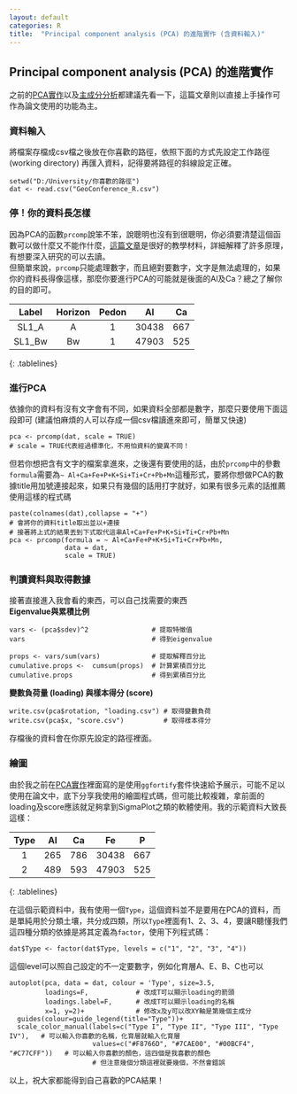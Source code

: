 ```yaml
---
layout: default
categories: R
title:  "Principal component analysis (PCA) 的進階實作 (含資料輸入)"
---  
```

## Principal component analysis (PCA) 的進階實作  
之前的[PCA實作](https://lloydychuang.github.io/r/2021/09/04/pca-r.html)以及[主成分分析](https://lloydychuang.github.io/statistic/2021/09/03/pca.html)都建議先看一下，這篇文章則以直接上手操作可作為論文使用的功能為主。  
  
### 資料輸入  
將檔案存檔成csv檔之後放在你喜歡的路徑，依照下面的方式先設定工作路徑 (working directory) 再匯入資料，記得要將路徑的斜線設定正確。  
```
setwd("D:/University/你喜歡的路徑")
dat <- read.csv("GeoConference_R.csv")
```  
### 停！你的資料長怎樣  
因為PCA的函數`prcomp`說笨不笨，說聰明也沒有到很聰明，你必須要清楚這個函數可以做什麼又不能作什麼，<a href="http://www.sthda.com/english/articles/31-principal-component-methods-in-r-practical-guide/118-principal-component-analysis-in-r-prcomp-vs-princomp/" target="_blank">這篇文章</a>是很好的教學材料，詳細解釋了許多原理，有想要深入研究的可以去讀。  
但簡單來說，`prcomp`只能處理數字，而且絕對要數字，文字是無法處理的，如果你的資料長得像這樣，那麼你要進行PCA的可能就是後面的Al及Ca？總之了解你的目的即可。  
  
| Label | Horizon | Pedon | Al | Ca |   
| :---: | :---: | :---: | :---: | :---: |    
| SL1_A  | A | 1 | 30438 | 667 |     
| SL1_Bw | Bw | 1 | 47903 | 525 |     
{: .tablelines}   
  
### 進行PCA  
依據你的資料有沒有文字會有不同，如果資料全部都是數字，那麼只要使用下面這段即可 (建議怕麻煩的人可以存成一個csv檔讀進來即可，簡單又快速)  
```
pca <- prcomp(dat, scale = TRUE)  
# scale = TRUE代表經過標準化，不用怕資料的變異不同！
```  
但若你想把含有文字的檔案拿進來，之後還有要使用的話，由於`prcomp`中的參數`formula`需要為`~ Al+Ca+Fe+P+K+Si+Ti+Cr+Pb+Mn`這種形式，要將你想做PCA的數據title用加號連接起來，如果只有幾個的話用打字就好，如果有很多元素的話推薦使用這樣的程式碼  
```  
paste(colnames(dat),collapse = "+")
# 會將你的資料title取出並以+連接
# 接著將上式的結果丟到下式取代這串Al+Ca+Fe+P+K+Si+Ti+Cr+Pb+Mn
pca <- prcomp(formula = ~ Al+Ca+Fe+P+K+Si+Ti+Cr+Pb+Mn,
              data = dat, 
              scale = TRUE)
```  
  
### 判讀資料與取得數據  
接著直接進入我會看的東西，可以自己找需要的東西  
**Eigenvalue與累積比例**
```
vars <- (pca$sdev)^2                # 提取特徵值
vars                                # 得到eigenvalue

props <- vars/sum(vars)             # 提取解釋百分比
cumulative.props <-  cumsum(props)  # 計算累積百分比
cumulative.props                    # 得到累積百分比
```  
**變數負荷量 (loading) 與樣本得分 (score)**  
```
write.csv(pca$rotation, "loading.csv") # 取得變數負荷
write.csv(pca$x, "score.csv")          # 取得樣本得分
```
存檔後的資料會在你原先設定的路徑裡面。  
  
### 繪圖  
由於我之前在[PCA實作](https://lloydychuang.github.io/r/2021/09/04/pca-r.html)裡面寫的是使用`ggfortify`套件快速給予展示，可能不足以使用在論文中，底下分享我使用的繪圖程式碼，但可能比較複雜，拿前面的loading及score應該就足夠拿到SigmaPlot之類的軟體使用。我的示範資料大致長這樣：  
  
| Type | Al | Ca | Fe | P |    
| :---: | :---: | :---: | :---: | :---: |     
| 1  | 265 | 786 | 30438 | 667 |     
| 2 | 489 | 593 | 47903 | 525 |     
{: .tablelines}  
  
在這個示範資料中，我有使用一個`Type`，這個資料並不是要用在PCA的資料，而是單純用於分類土壤，共分成四類，所以`Type`裡面有1、2、3、4，要讓R聽懂我們這四種分類的依據是將其定義為`factor`，使用下列程式碼：
```
dat$Type <- factor(dat$Type, levels = c("1", "2", "3", "4"))
```
這個level可以照自己設定的不一定要數字，例如化育層A、E、B、C也可以
```
autoplot(pca, data = dat, colour = 'Type', size=3.5, 
         loadings=F,            # 改成T可以顯示loading的箭頭
         loadings.label=F,      # 改成T可以顯示loading的名稱
         x=1, y=2)+             # 修改x及y可以改XY軸是第幾個主成分
  guides(colour=guide_legend(title="Type"))+
  scale_color_manual(labels=c("Type I", "Type II", "Type III", "Type IV"),   # 可以輸入你喜歡的名稱，化育層就輸入化育層
                     values=c("#F8766D", "#7CAE00", "#00BCF4", "#C77CFF"))   # 可以輸入你喜歡的顏色，這四個是我喜歡的顏色
                     # 但注意幾個分類這裡就要幾個，不然會錯誤
```  
  
以上，祝大家都能得到自己喜歡的PCA結果！






